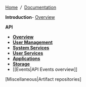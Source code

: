 [Home](Home) &nbsp;*/*&nbsp; [Documentation](dsp-documentation)

**Introduction**- 
[Overview](overview)

**API** 
- [**Overview**](overview-api) 
- [**User Management**](overview-users)
- [**System Services**](overview-system) 
- [**User Services**](overview-services)
- [**Applications**](overview-apps)
- [**Storage**](overview-storage)
- [[Events|API Events overview]]

[Miscellaneous|Artifact repositories]
